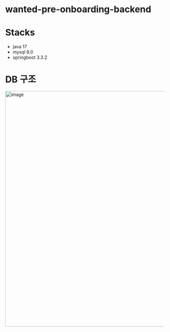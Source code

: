 # wanted-pre-onboarding-backend
# Stacks
- java 17
- mysql 8.0
- springboot 3.3.2
# DB 구조
<img width="742" alt="image" src="https://github.com/user-attachments/assets/13fc5919-c537-475f-92be-5de1c185761c">

